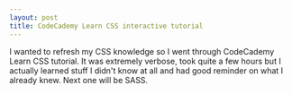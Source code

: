 ```yaml
---
layout: post
title: CodeCademy Learn CSS interactive tutorial
---
```

I wanted to refresh my CSS knowledge so I went through CodeCademy Learn CSS tutorial. It was extremely verbose, took quite a few hours but I actually learned stuff I didn't know at all and had good reminder on what I already knew. Next one will be SASS.
